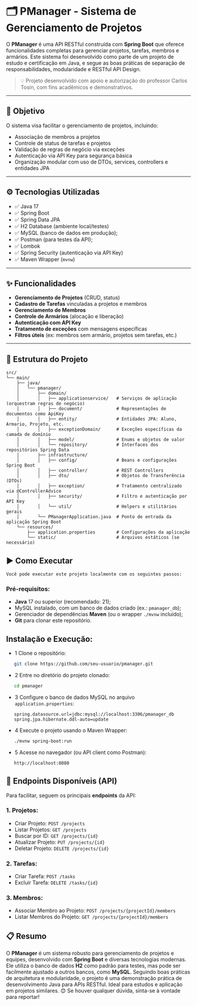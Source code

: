 # 🗂️ PManager - Sistema de Gerenciamento de Projetos

O **PManager** é uma API RESTful construída com **Spring Boot** que oferece funcionalidades completas para gerenciar projetos, tarefas, membros e armários. Este sistema foi desenvolvido como parte de um projeto de estudo e certificação em Java, e segue as boas práticas de separação de responsabilidades, modularidade e RESTful API Design.

> 💡 Projeto desenvolvido com apoio e autorização do professor Carlos Tosin, com fins acadêmicos e demonstrativos.

---

## 📌 Objetivo

O sistema visa facilitar o gerenciamento de projetos, incluindo:

- Associação de membros a projetos
- Controle de status de tarefas e projetos
- Validação de regras de negócio via exceções
- Autenticação via API Key para segurança básica
- Organização modular com uso de DTOs, services, controllers e entidades JPA

---

## ⚙️ Tecnologias Utilizadas

- ✅ Java 17
- ✅ Spring Boot
- ✅ Spring Data JPA
- ✅ H2 Database (ambiente local/testes)
- ✅ MySQL (banco de dados em produção);
- ✅ Postman (para testes da API);
- ✅ Lombok
- ✅ Spring Security (autenticação via API Key)
- ✅ Maven Wrapper (`mvnw`)

---

## ✨ Funcionalidades

-  **Gerenciamento de Projetos** (CRUD, status)
-  **Cadastro de Tarefas** vinculadas a projetos e membros
-  **Gerenciamento de Membros**
-  **Controle de Armários** (alocação e liberação)
-  **Autenticação com API Key**
-  **Tratamento de exceções** com mensagens específicas
-  **Filtros úteis** (ex: membros sem armário, projetos sem tarefas, etc.)

---

## 🧩 Estrutura do Projeto

```plaintext
src/
└── main/
    ├── java/
    │   └── pmanager/
    │       ├── domain/
    │       │   ├── applicationservice/   # Serviços de aplicação (orquestram regras de negócio)
    │       │   ├── document/             # Representações de documentos como ApiKey
    │       │   ├── entity/               # Entidades JPA: Aluno, Armario, Projeto, etc.
    │       │   ├── exceptionDomain/      # Exceções específicas da camada de domínio
    │       │   ├── model/                # Enums e objetos de valor
    │       │   └── repository/           # Interfaces dos repositórios Spring Data
    │       ├── infrastructure/
    │       │   ├── config/               # Beans e configurações Spring Boot
    │       │   ├── controller/           # REST Controllers
    │       │   ├── dto/                  # Objetos de Transferência (DTOs)
    │       │   ├── exception/            # Tratamento centralizado via @ControllerAdvice
    │       │   ├── security/             # Filtro e autenticação por API Key
    │       │   └── util/                 # Helpers e utilitários gerais
    │       └── PManagerApplication.java  # Ponto de entrada da aplicação Spring Boot
    └── resources/
        ├── application.properties        # Configurações da aplicação
        └── static/                       # Arquivos estáticos (se necessário)

```
## ▶️ Como Executar
    Você pode executar este projeto localmente com os seguintes passos:
### **Pré-requisitos:**

- **Java** 17 ou superior (recomendado: 21);
- MySQL instalado, com um banco de dados criado (ex.: `pmanager_db`);
- Gerenciador de dependências **Maven** (ou o wrapper `./mvnw` incluído);
- **Git** para clonar este repositório.

## **Instalação e Execução:**

- 1 Clone o repositório:
``` bash
   git clone https://github.com/seu-usuario/pmanager.git
```
- 2 Entre no diretório do projeto clonado:
``` bash
   cd pmanager
```
- 3 Configure o banco de dados MySQL no arquivo `application.properties`:
``` properties
   spring.datasource.url=jdbc:mysql://localhost:3306/pmanager_db
   spring.jpa.hibernate.ddl-auto=update
```
- 4 Execute o projeto usando o Maven Wrapper:
``` bash
   ./mvnw spring-boot:run
```
- 5 Acesse no navegador (ou API client como Postman):
``` 
   http://localhost:8080
```


## 📖 Endpoints Disponíveis (API)
Para facilitar, seguem os principais **endpoints** da API:

### **1. Projetos:**
- Criar Projeto:
`POST /projects`
- Listar Projetos:
`GET /projects`
- Buscar por ID:
`GET /projects/{id}`
- Atualizar Projeto:
`PUT /projects/{id}`
- Deletar Projeto:
`DELETE /projects/{id}`

### **2. Tarefas:**
- Criar Tarefa:
`POST /tasks`
- Excluir Tarefa:
`DELETE /tasks/{id}`

### **3. Membros:**
- Associar Membro ao Projeto:
`POST /projects/{projectId}/members`
- Listar Membros do Projeto:
`GET /projects/{projectId}/members`

## 📋 Resumo
O **PManager** é um sistema robusto para gerenciamento de projetos e equipes, desenvolvido com **Spring Boot** e diversas tecnologias modernas. Ele utiliza o banco de dados **H2** como padrão para testes, mas pode ser facilmente ajustado a outros bancos, como **MySQL**. Seguindo boas práticas de arquitetura e modularidade, o projeto é uma demonstração prática de desenvolvimento Java para APIs RESTful. Ideal para estudos e aplicação em projetos similares. 😊
Se houver qualquer dúvida, sinta-se à vontade para reportar!
